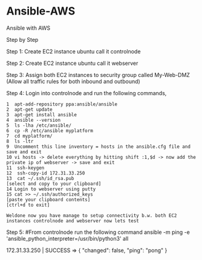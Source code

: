 # Ansible-AWS
Ansible with AWS

Step by Step

Step 1: 
Create EC2 instance ubuntu call it controlnode

Step 2:
Create EC2 instance ubuntu call it webserver

Step 3:
Assign both EC2 instances to security group called My-Web-DMZ (Allow all traffic rules for both inbound and outbound)

Step 4:
Login into controlnode and run the following commands,

    1  apt-add-repository ppa:ansible/ansible
    2  apt-get update
    3  apt-get install ansible
    4  ansible --version
    5  ls -lha /etc/ansible/
    6  cp -R /etc/ansible myplatform
    7  cd myplatform/
    8  ls -ltr
    9  Uncomment this line inventory = hosts in the ansible.cfg file and save and exit
    10 vi hosts -> delete everything by hitting shift :1,$d -> now add the private ip of webserver -> save and exit
    11  ssh-keygen
    12  ssh-copy-id 172.31.33.250
    13  cat ~/.ssh/id_rsa.pub
    [select and copy to your clipboard]
    14 Login to webserver using putty 
    15 cat >> ~/.ssh/authorized_keys
    [paste your clipboard contents]
    [ctrl+d to exit]
    
    Weldone now you have manage to setup connectivity b.w. both EC2 instances controlnode and webserver now lets test

Step 5: 
#From controlnode run the following command 
ansible -m ping -e 'ansible_python_interpreter=/usr/bin/python3' all

172.31.33.250 | SUCCESS => {
    "changed": false,
    "ping": "pong"
}




